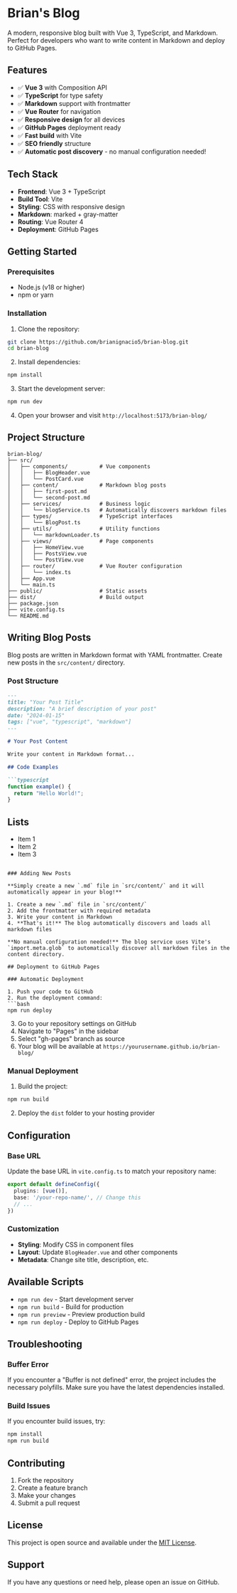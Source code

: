 # Brian's Blog

A modern, responsive blog built with Vue 3, TypeScript, and Markdown. Perfect for developers who want to write content in Markdown and deploy to GitHub Pages.

## Features

- ✅ **Vue 3** with Composition API
- ✅ **TypeScript** for type safety
- ✅ **Markdown** support with frontmatter
- ✅ **Vue Router** for navigation
- ✅ **Responsive design** for all devices
- ✅ **GitHub Pages** deployment ready
- ✅ **Fast build** with Vite
- ✅ **SEO friendly** structure
- ✅ **Automatic post discovery** - no manual configuration needed!

## Tech Stack

- **Frontend**: Vue 3 + TypeScript
- **Build Tool**: Vite
- **Styling**: CSS with responsive design
- **Markdown**: marked + gray-matter
- **Routing**: Vue Router 4
- **Deployment**: GitHub Pages

## Getting Started

### Prerequisites

- Node.js (v18 or higher)
- npm or yarn

### Installation

1. Clone the repository:
```bash
git clone https://github.com/brianignacio5/brian-blog.git
cd brian-blog
```

2. Install dependencies:
```bash
npm install
```

3. Start the development server:
```bash
npm run dev
```

4. Open your browser and visit `http://localhost:5173/brian-blog/`

## Project Structure

```
brian-blog/
├── src/
│   ├── components/          # Vue components
│   │   ├── BlogHeader.vue
│   │   └── PostCard.vue
│   ├── content/             # Markdown blog posts
│   │   ├── first-post.md
│   │   └── second-post.md
│   ├── services/            # Business logic
│   │   └── blogService.ts   # Automatically discovers markdown files
│   ├── types/               # TypeScript interfaces
│   │   └── BlogPost.ts
│   ├── utils/               # Utility functions
│   │   └── markdownLoader.ts
│   ├── views/               # Page components
│   │   ├── HomeView.vue
│   │   ├── PostsView.vue
│   │   └── PostView.vue
│   ├── router/              # Vue Router configuration
│   │   └── index.ts
│   ├── App.vue
│   └── main.ts
├── public/                  # Static assets
├── dist/                    # Build output
├── package.json
├── vite.config.ts
└── README.md
```

## Writing Blog Posts

Blog posts are written in Markdown format with YAML frontmatter. Create new posts in the `src/content/` directory.

### Post Structure

```markdown
---
title: "Your Post Title"
description: "A brief description of your post"
date: "2024-01-15"
tags: ["vue", "typescript", "markdown"]
---

# Your Post Content

Write your content in Markdown format...

## Code Examples

```typescript
function example() {
  return "Hello World!";
}
```

## Lists

- Item 1
- Item 2
- Item 3
```

### Adding New Posts

**Simply create a new `.md` file in `src/content/` and it will automatically appear in your blog!**

1. Create a new `.md` file in `src/content/`
2. Add the frontmatter with required metadata
3. Write your content in Markdown
4. **That's it!** The blog automatically discovers and loads all markdown files

**No manual configuration needed!** The blog service uses Vite's `import.meta.glob` to automatically discover all markdown files in the content directory.

## Deployment to GitHub Pages

### Automatic Deployment

1. Push your code to GitHub
2. Run the deployment command:
```bash
npm run deploy
```

3. Go to your repository settings on GitHub
4. Navigate to "Pages" in the sidebar
5. Select "gh-pages" branch as source
6. Your blog will be available at `https://yourusername.github.io/brian-blog/`

### Manual Deployment

1. Build the project:
```bash
npm run build
```

2. Deploy the `dist` folder to your hosting provider

## Configuration

### Base URL

Update the base URL in `vite.config.ts` to match your repository name:

```typescript
export default defineConfig({
  plugins: [vue()],
  base: '/your-repo-name/', // Change this
  // ...
})
```

### Customization

- **Styling**: Modify CSS in component files
- **Layout**: Update `BlogHeader.vue` and other components
- **Metadata**: Change site title, description, etc.

## Available Scripts

- `npm run dev` - Start development server
- `npm run build` - Build for production
- `npm run preview` - Preview production build
- `npm run deploy` - Deploy to GitHub Pages

## Troubleshooting

### Buffer Error
If you encounter a "Buffer is not defined" error, the project includes the necessary polyfills. Make sure you have the latest dependencies installed.

### Build Issues
If you encounter build issues, try:
```bash
npm install
npm run build
```

## Contributing

1. Fork the repository
2. Create a feature branch
3. Make your changes
4. Submit a pull request

## License

This project is open source and available under the [MIT License](LICENSE).

## Support

If you have any questions or need help, please open an issue on GitHub.
